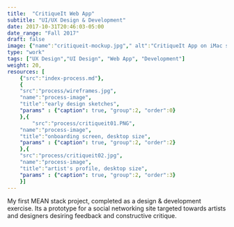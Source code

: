 ```yaml
---
title:  "CritiqueIt Web App"
subtitle: "UI/UX Design & Development"
date: 2017-10-31T20:46:03-05:00
date_range: "Fall 2017"
draft: false
image: {"name":"critiqueit-mockup.jpg"," alt":"CritiqueIt App on iMac screen"}
type: "work"
tags: ["UX Design","UI Design", "Web App", "Development"]
weight: 20,
resources: [
    {"src":"index-process.md"},
    {
    "src":"process/wireframes.jpg",
    "name":"process-image",
    "title":"early design sketches",
    "params" : {"caption": true, "group":2, "order":0}
    },{
        "src":"process/critiqueit01.PNG",
    "name":"process-image",
    "title":"onboarding screen, desktop size",
    "params" : {"caption": true, "group":2, "order":2}
    },{
    "src":"process/critiqueit02.jpg",
    "name":"process-image",
    "title":"artist's profile, desktop size",
    "params" : {"caption": true, "group":2, "order":3}
    }]
---
```

My first MEAN stack project, completed as a design & development exercise. Its a prototype for a social networking site targeted towards artists and designers desiring feedback and constructive critique.